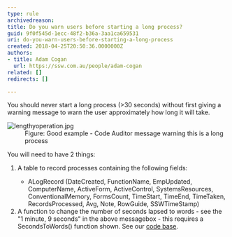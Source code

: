 ```yaml
---
type: rule
archivedreason: 
title: Do you warn users before starting a long process?
guid: 9f0f545d-1ecc-48f2-b36a-3aa1ca659531
uri: do-you-warn-users-before-starting-a-long-process
created: 2018-04-25T20:50:36.0000000Z
authors:
- title: Adam Cogan
  url: https://ssw.com.au/people/adam-cogan
related: []
redirects: []

---
```



<p>You should never start a long process (&gt;30 seconds) without first giving a warning message to warn the user approximately how long it will take.</p><dl class="goodImage"><dt><img src="/PublishingImages/lengthyoperation.jpg" alt="lengthyoperation.jpg" />​<br></dt><dd>Figure&#58; Good example - Code Auditor message warning this is a long process</dd></dl><p>You will need to have 2 things&#58;</p><ol><li>A table to record processes containing the following fields&#58;<br></li><ul><li>ALogRecord (DateCreated, FunctionName, EmpUpdated, ComputerName, ActiveForm, ActiveControl, SystemsResources, ConventionalMemory, FormsCount, TimeStart, TimeEnd, TimeTaken, RecordsProcessed, Avg, Note, RowGuide, SSWTimeStamp)</li></ul><li>A function to change the number of seconds lapsed to words - see the &quot;1 minute, 9 seconds&quot; in the above messagebox - this requires a SecondsToWords() function shown. See our&#160;<a href="https&#58;//www.ssw.com.au/ssw/Standards/Rules/RulestoBetterCode.aspx#">code base</a>.</li></ol>​<br>
<br><excerpt class='endintro'></excerpt><br>



